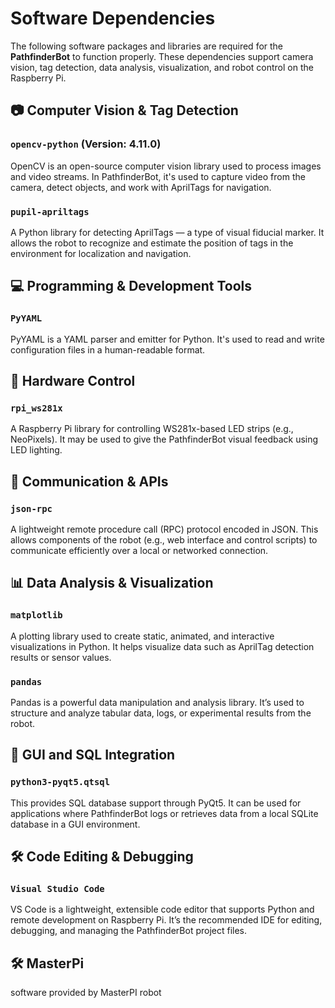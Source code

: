 

# Software Dependencies

The following software packages and libraries are required for the **PathfinderBot** to function properly. These dependencies support camera vision, tag detection, data analysis, visualization, and robot control on the Raspberry Pi.

## 📷 Computer Vision & Tag Detection

### `opencv-python` (Version: 4.11.0)
OpenCV is an open-source computer vision library used to process images and video streams. In PathfinderBot, it's used to capture video from the camera, detect objects, and work with AprilTags for navigation.

### `pupil-apriltags`
A Python library for detecting AprilTags — a type of visual fiducial marker. It allows the robot to recognize and estimate the position of tags in the environment for localization and navigation.

## 💻 Programming & Development Tools

### `PyYAML`
PyYAML is a YAML parser and emitter for Python. It's used to read and write configuration files in a human-readable format.

## 🔧 Hardware Control

### `rpi_ws281x`
A Raspberry Pi library for controlling WS281x-based LED strips (e.g., NeoPixels). It may be used to give the PathfinderBot visual feedback using LED lighting.

## 🔌 Communication & APIs

### `json-rpc`
A lightweight remote procedure call (RPC) protocol encoded in JSON. This allows components of the robot (e.g., web interface and control scripts) to communicate efficiently over a local or networked connection.

## 📊 Data Analysis & Visualization

### `matplotlib`
A plotting library used to create static, animated, and interactive visualizations in Python. It helps visualize data such as AprilTag detection results or sensor values.

### `pandas`
Pandas is a powerful data manipulation and analysis library. It’s used to structure and analyze tabular data, logs, or experimental results from the robot.

## 🧱 GUI and SQL Integration

### `python3-pyqt5.qtsql`
This provides SQL database support through PyQt5. It can be used for applications where PathfinderBot logs or retrieves data from a local SQLite database in a GUI environment.

## 🛠️ Code Editing & Debugging

### `Visual Studio Code`
VS Code is a lightweight, extensible code editor that supports Python and remote development on Raspberry Pi. It’s the recommended IDE for editing, debugging, and managing the PathfinderBot project files.

## 🛠️ MasterPi
software provided by MasterPI robot

